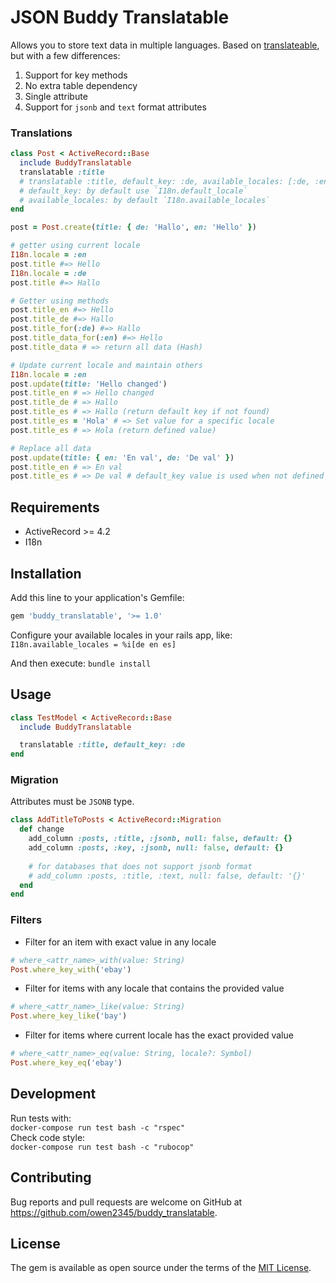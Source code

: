 # JSON Buddy Translatable

Allows you to store text data in multiple languages. Based on [translateable](https://github.com/olegantonyan/translateable), but with a few differences:

1. Support for key methods
2. No extra table dependency
3. Single attribute
4. Support for `jsonb` and `text` format attributes

### Translations
```ruby
class Post < ActiveRecord::Base
  include BuddyTranslatable
  translatable :title
  # translatable :title, default_key: :de, available_locales: [:de, :en]
  # default_key: by default use `I18n.default_locale`
  # available_locales: by default `I18n.available_locales`
end

post = Post.create(title: { de: 'Hallo', en: 'Hello' })

# getter using current locale
I18n.locale = :en
post.title #=> Hello
I18n.locale = :de
post.title #=> Hallo

# Getter using methods
post.title_en #=> Hello
post.title_de #=> Hallo
post.title_for(:de) #=> Hallo
post.title_data_for(:en) #=> Hello
post.title_data # => return all data (Hash)

# Update current locale and maintain others
I18n.locale = :en
post.update(title: 'Hello changed')
post.title_en # => Hello changed
post.title_de # => Hallo
post.title_es # => Hallo (return default key if not found)
post.title_es = 'Hola' # => Set value for a specific locale
post.title_es # => Hola (return defined value)

# Replace all data
post.update(title: { en: 'En val', de: 'De val' })
post.title_en # => En val
post.title_es # => De val # default_key value is used when not defined
```

## Requirements
- ActiveRecord >= 4.2
- I18n

## Installation

Add this line to your application's Gemfile:

```ruby
gem 'buddy_translatable', '>= 1.0'
```

Configure your available locales in your rails app, like:
```I18n.available_locales = %i[de en es]```

And then execute:
``` bundle install ```

## Usage

```ruby
class TestModel < ActiveRecord::Base
  include BuddyTranslatable

  translatable :title, default_key: :de
end
```

### Migration

Attributes must be `JSONB` type.
```ruby
class AddTitleToPosts < ActiveRecord::Migration
  def change
    add_column :posts, :title, :jsonb, null: false, default: {}
    add_column :posts, :key, :jsonb, null: false, default: {}
    
    # for databases that does not support jsonb format
    # add_column :posts, :title, :text, null: false, default: '{}'
  end
end
```

### Filters

- Filter for an item with exact value in any locale
```ruby
# where_<attr_name>_with(value: String)
Post.where_key_with('ebay')
```

- Filter for items with any locale that contains the provided value
```ruby
# where_<attr_name>_like(value: String)
Post.where_key_like('bay')
```

- Filter for items where current locale has the exact provided value
```ruby
# where_<attr_name>_eq(value: String, locale?: Symbol)
Post.where_key_eq('ebay')
```

## Development
Run tests with:    
`docker-compose run test bash -c "rspec"`    
Check code style:    
`docker-compose run test bash -c "rubocop"`    


## Contributing

Bug reports and pull requests are welcome on GitHub at https://github.com/owen2345/buddy_translatable.

## License
The gem is available as open source under the terms of the [MIT License](http://opensource.org/licenses/MIT).

